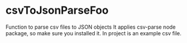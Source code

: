 # csvToJsonParseFoo
 Function to parse csv files to JSON objects
 It applies csv-parse node package, so make sure you installed it.
 In project is an example csv file.
